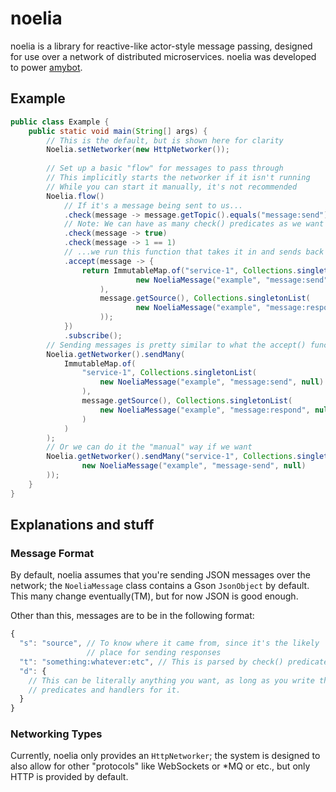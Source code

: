# noelia

noelia is a library for reactive-like actor-style message passing, designed for use over a network of distributed microservices. noelia was developed to power [amybot](https://amy.chat/).

## Example

```Java
public class Example {
    public static void main(String[] args) {
        // This is the default, but is shown here for clarity
        Noelia.setNetworker(new HttpNetworker());
        
        // Set up a basic "flow" for messages to pass through
        // This implicitly starts the networker if it isn't running
        // While you can start it manually, it's not recommended
        Noelia.flow()
            // If it's a message being sent to us...
            .check(message -> message.getTopic().equals("message:send"))
            // Note: We can have as many check() predicates as we want
            .check(message -> true)
            .check(message -> 1 == 1)
            // ...we run this function that takes it in and sends back some output
            .accept(message -> {
                return ImmutableMap.of("service-1", Collections.singletonList(
                            new NoeliaMessage("example", "message:send", null)
                    ),
                    message.getSource(), Collections.singletonList(
                            new NoeliaMessage("example", "message:respond", null)
                    ));
            })
            .subscribe();
        // Sending messages is pretty similar to what the accept() function returns
        Noelia.getNetworker().sendMany(
            ImmutableMap.of(
                "service-1", Collections.singletonList(
                    new NoeliaMessage("example", "message:send", null)
                ),
                message.getSource(), Collections.singletonList(
                    new NoeliaMessage("example", "message:respond", null)
                )
            )
        );
        // Or we can do it the "manual" way if we want
        Noelia.getNetworker().sendMany("service-1", Collections.singletonList(
                new NoeliaMessage("example", "message-send", null)
        ));
    }
}
```

## Explanations and stuff

### Message Format

By default, noelia assumes that you're sending JSON messages over the network; the `NoeliaMessage` class contains a Gson `JsonObject` by default. This many change eventually(TM), but for now JSON is good enough. 

Other than this, messages are to be in the following format:
```Javascript
{
  "s": "source", // To know where it came from, since it's the likely 
                 // place for sending responses
  "t": "something:whatever:etc", // This is parsed by check() predicates
  "d": {
    // This can be literally anything you want, as long as you write the
    // predicates and handlers for it.  
  }
}
``` 

### Networking Types

Currently, noelia only provides an `HttpNetworker`; the system is designed to also allow for other "protocols" like WebSockets or \*MQ or etc., but only HTTP is provided by default. 